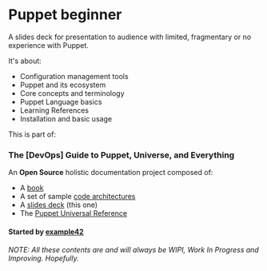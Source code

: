 # Puppet beginner

A slides deck for presentation to audience with limited, fragmentary or no experience with Puppet.

It's about:

- Configuration management tools
- Puppet and its ecosystem
- Core concepts and terminology
- Puppet Language basics
- Learning References
- Installation and basic usage


This is part of:

### The [DevOps] Guide to Puppet, Universe, and Everything

An **Open Source** holistic documentation project composed of:

- A [book](https://github.com/example42/puppetguide-book)
- A set of sample [code architectures](https://github.com/example42/puppetguide-architectures)
- A [slides deck](https://github.com/example42/puppetguide-slides) (this one)
- The [Puppet Universal Reference](https://github.com/example42/puppetguide-reference)

#### Started by [example42](http://www.example42.com)

###### NOTE: All these contents are and will always be WIPI, Work In Progress and Improving. Hopefully.
